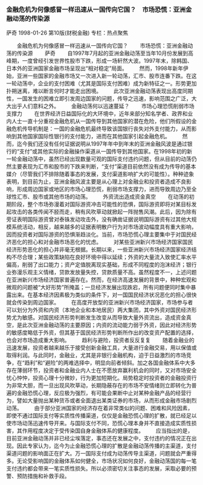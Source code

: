 ### 金融危机为何像感冒一样迅速从一国传向它国？　市场恐慌：亚洲金融动荡的传染源
萨奇
1998-01-26
第10版(财税金融)
专栏：热点聚焦

　　金融危机为何像感冒一样迅速从一国传向它国？
　　市场恐慌：亚洲金融动荡的传染源
　　萨奇
　　自1997年7月起的亚洲金融动荡至当年10月份发展到高峰期，一度曾经引发世界性股市下跌，形成一场轩然大波。1997年末，除韩国、日本外的亚洲国家金融市场呈现出“相对稳定”局面。
　　然而，1998年新年伊始，亚洲一些国家的金融市场又一次进入新一轮动荡，汇市、股市连番下跌。在这一轮动荡中，企业的支付困难（尤其是国际支付困难）成为新特征之一。形势更加扑朔迷离，难以断言何时才能走出困境。
　　此次亚洲金融动荡表现出高度同期性，一国发生的困难立即引发周边国家的问题，传导之迅速，影响范围之广泛，大大出乎人们意料之外。
　　金融动荡何以迅速蔓延？
　　市场心理恐慌削弱市场支撑力
　　在世界经济日益国际化的大环境中，近年来部分知名学者、政界和业内人士一直十分重视金融危机从一国传导到其他国家的潜在危险，他们所假设的金融危机传导机制是：一国的金融危机最终导致该国银行丧失对外支付能力，从而影响到其他国家国际性银行的支付能力，进而在其他国家引起金融危机。
　　然而，迄今我们还没有任何证据说明从1997年年中到年末的亚洲金融风波是通过银行的“支付”或其他实际的金融操作渠道从一国传导到其他国家。在1998年初的新一轮金融动荡中，虽然已经出现数量可观的国际支付违约问题，但从目前的动荡仍然主要表现为汇市和股市的下跌来判断，“支付”渠道目前依然没有成为传导的基本媒介（尽管我们不排除随着事态的发展，支付渠道影响扩大的可能性）。种种迹象表明，到目前为止，亚洲金融风波主要是从心理上对金融业和投资者造成不良影响，形成周边国家或地区的市场心理恐慌，削弱市场支撑力，进而导致周边乃至全球性汇市、股市或其他市场的动荡。
　　外资流出造成资金真空
　　在动荡的初期阶段，整个市场弥漫着对国际游资冲击可能性的恐惧，国际游资即将对某目标发起攻击的各类传闻不胫而走，稍有风吹草动就掀起一阵抛售风潮。此后，因为除有旁证表明国际游资曾对泰铢发动攻击外，没有确凿证据说明国际游资有过其他大规模系统活动，相反，越来越多的证据表明散户行为对市场波动幅度具有重大影响，因而投资者对国际游资的恐惧渐趋淡化。当前，市场恐慌心理主要集中于对国民经济恶化的担心和对金融市场恶化的忧虑。
　　对某些亚洲新兴市场经济国家国民经济形势恶化的担心并非毫无根据。长期以来，一些亚洲新兴市场经济国家经济结构不尽合理；某些政策缺陷在良好环境中得以延续；外资的大量流入致使汇率水平偏高，削弱了出口能力；资产定值脱离现实基础，形成不同程度的泡沫经济；银行业弥漫乐观主义情绪，贷款发放量失控，贷款质量不高。虽然程度不一，上述问题在亚洲新兴市场经济国家普遍存在。然而，在经济高速发展的背景中，种种宏观和微观的问题被“大好形势”所掩盖；一旦经济发展出现跌宕，所有问题便同时集中暴露出来。在基本经济因素极为类似的条件下，对一国国民经济状况恶化的担心很快就会传染到周边国家。
　　在高度开放型的亚洲新兴市场经济国家，市场参与者可以划分为外资和内资（本地企业和本地居民）两大集团，其中外资对国民经济形势尤为敏感。对国民经济形势判断发生改变从而导致大量外资流出，造成资金真空，是此次亚洲金融动荡的主要原因；内资的流动能力弱于外资，因此对经济形势的敏感度略低于外资，但其基于国民经济形势判断所作出的改变资产配置的选择，也会对市场造成重大影响。
　　趋利与避险，投资者反反复复
　　随着金融业的迅速发展，投资者越来越乐于接受创新金融工具，大量进行金融交易，用以保值或取得利润。与此同时，金融业，尤其是非银行金融机构，迫于日益激烈的市场竞争，在“趋利”和“避险”的两难选择中，明显向前者倾斜。加之各国金融体系中大多存在薄弱环节，投资者和金融业内人士在不愿放弃赢利机会的同时，又对市场安全忧心忡忡，投资心理十分微妙，行为更加短期化。局势稳定时投资者的金融投资行为非常大胆，而一旦出现风吹草动，长期隐蔽存在的市场不安情绪则立即转化为普遍的金融恐慌心理，反应极为强烈，有可能会果断中止对某种金融产品的经营行为，譬如大量抛出某种货币或者全面退出某类证券的市场，从而形成金融市场剧烈动荡。
　　由于部分亚洲国家的经济存在着非常类似的问题、困难和风险因素，即使不通过国际支付等实质性传播渠道，仅仅是金融恐慌心理的扩散，就已经足以使市场动荡迅速传导开来。与国际支付不同，恐慌心理本身并不直接造成实质性损害，其作用程度决定于受传染国自身金融体系的健康程度。
　　应当指出的是，目前亚洲金融动荡并非已经尘埃落定，事态还在发展之中，支付违约的情况正在出现。因此专家认为，迄今为止金融恐慌心理的扩散是金融动荡传播的主渠道，支付渠道问题的影响面正在扩大。万一国际支付成为动荡传导主渠道，问题就会严重得多。无论受影响国的金融体系如何健全，市场状况如何良好，金融动荡国的每一笔支付违约都会带来一笔实质性损失。所以必须密切关注事态的发展，采取必要的预警、预防措施和补救手段。
